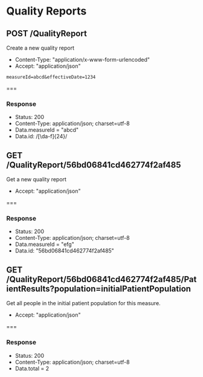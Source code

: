 # Quality Reports

## POST /QualityReport

Create a new quality report

* Content-Type: "application/x-www-form-urlencoded"
* Accept: "application/json"

```
measureId=abcd&effectiveDate=1234
```
===
### Response

* Status: 200
* Content-Type: application/json; charset=utf-8
* Data.measureId = "abcd"
* Data.id: /[\da-f]{24}/

## GET /QualityReport/56bd06841cd462774f2af485

Get a new quality report

* Accept: "application/json"

===
### Response

* Status: 200
* Content-Type: application/json; charset=utf-8
* Data.measureId = "efg"
* Data.id: "56bd06841cd462774f2af485"

## GET /QualityReport/56bd06841cd462774f2af485/PatientResults?population=initialPatientPopulation

Get all people in the initial patient population for this measure.

* Accept: "application/json"

===
### Response

* Status: 200
* Content-Type: application/json; charset=utf-8
* Data.total = 2